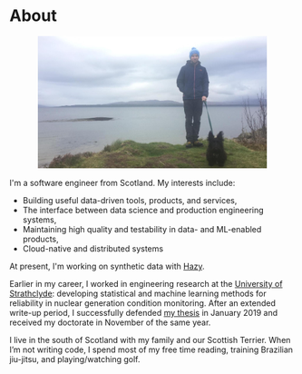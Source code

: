 # About

<center><img src="meandmacallan.jpg" width="80%"></center>

I'm a software engineer from Scotland. My interests include:

* Building useful data-driven tools, products, and services,
* The interface between data science and production engineering systems,
* Maintaining high quality and testability in data- and ML-enabled products,
* Cloud-native and distributed systems

At present, I'm working on synthetic data with [Hazy](https://hazy.com).

Earlier in my career, I worked in engineering research at the [University of Strathclyde](https://www.strath.ac.uk/research/subjects/electronicelectricalengineering/instituteforenergyenvironment/): developing statistical and machine learning methods for reliability in nuclear generation condition monitoring. After an extended write-up period, I successfully defended [my thesis](https://stax.strath.ac.uk/concern/theses/1j92g746t) in January 2019 and received my doctorate in November of the same year.

I live in the south of Scotland with my family and our Scottish Terrier. When I’m not writing code, I spend most of my free time reading, training Brazilian jiu-jitsu, and playing/watching golf.

